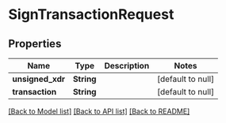 # SignTransactionRequest
## Properties

| Name | Type | Description | Notes |
|------------ | ------------- | ------------- | -------------|
| **unsigned\_xdr** | **String** |  | [default to null] |
| **transaction** | **String** |  | [default to null] |

[[Back to Model list]](../README.md#documentation-for-models) [[Back to API list]](../README.md#documentation-for-api-endpoints) [[Back to README]](../README.md)

